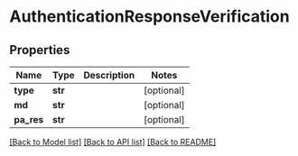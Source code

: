 # AuthenticationResponseVerification

## Properties
Name | Type | Description | Notes
------------ | ------------- | ------------- | -------------
**type** | **str** |  | [optional] 
**md** | **str** |  | [optional] 
**pa_res** | **str** |  | [optional] 

[[Back to Model list]](../README.md#documentation-for-models) [[Back to API list]](../README.md#documentation-for-api-endpoints) [[Back to README]](../README.md)



